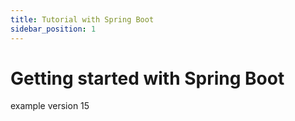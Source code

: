 ```yaml
---
title: Tutorial with Spring Boot
sidebar_position: 1
---
```

# Getting started with Spring Boot
example version 15
